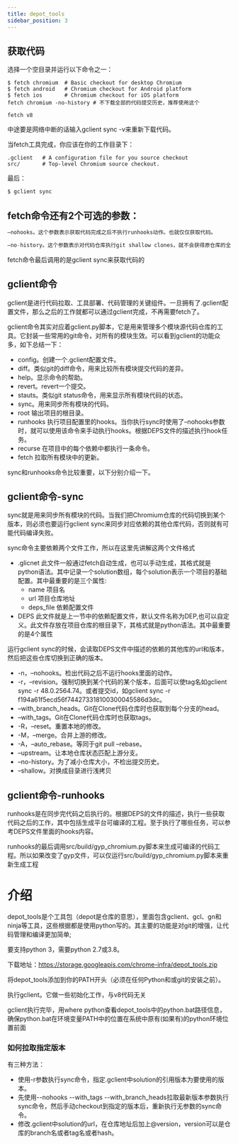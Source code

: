 ```yaml
---
title: depot_tools
sidebar_position: 3
---
```


## 获取代码
选择一个空目录并运行以下命令之一：
```
$ fetch chromium  # Basic checkout for desktop Chromium
$ fetch android   # Chromium checkout for Android platform
$ fetch ios       # Chromium checkout for iOS platform
fetch chromium -no-history # 不下载全部的代码提交历史，推荐使用这个

fetch v8
```

中途要是网络中断的话输入gclient sync -v来重新下载代码。

当fetch工具完成，你应该在你的工作目录下：
```
.gclient   # A configuration file for you source checkout
src/       # Top-level Chromium source checkout.
```

最后：
```powershell
$ gclient sync
```

## fetch命令还有2个可选的参数：
```js
–nohooks。这个参数表示获取代码完成之后不执行runhooks动作。也就仅仅获取代码。

–no-history。这个参数表示对代码仓库执行git shallow clones，就不会获得原仓库的全部历史提交，这样可以减少拷贝代码仓库的大小。按照Chromium文档的介绍，不加上这个参数大概会获取22GB大小的数据，而加上这个参数只会获取6.5GB大小的数据。之后可以对这个仓库再执行–unshallow操作 就会获得完整的历史记录。
```

fetch命令最后调用的是gclient sync来获取代码的

## gclient命令
gclient是进行代码拉取、工具部署、代码管理的关键组件。一旦拥有了.gclient配置文件，那么之后的工作就都可以通过gclient完成，不再需要fetch了。

gclient命令其实对应着gclient.py脚本，它是用来管理多个模块源代码仓库的工具。它封装一些常用的git命令，对所有的模块生效。可以看到gclient的功能众多，如下总结一下：
* config。创建一个.gclient配置文件。
* diff。类似git的diff命令，用来比较所有模块提交代码的差异。
* help。显示命令的帮助。
* revert。revert一个提交。
* stauts。类似git status命令，用来显示所有模块代码的状态。
* sync。用来同步所有模块的代码。
* root 输出项目的根目录。
* runhooks 执行项目配置里的hooks。当你执行sync时使用了–nohooks参数时，就可以使用该命令来手动执行hooks。根据DEPS文件的描述执行hook任务。
* recurse 在项目中的每个依赖中都执行一条命令。
* fetch 拉取所有模块中的更新。


sync和runhooks命令比较重要，以下分别介绍一下。

## gclient命令-sync
sync就是用来同步所有模块的代码。当我们把Chromium仓库的代码切换到某个版本，则必须也要运行gclient sync来同步对应依赖的其他仓库代码，否则就有可能代码编译失败。


sync命令主要依赖两个文件工作，所以在这里先讲解这两个文件格式
* .glicnet 此文件一般通过fetch自动生成，也可以手动生成，其格式就是python语法。其中记录一个solution数组，每个solution表示一个项目的基础配置。其中最重要的是三个属性:
    * name 项目名
    * url 项目仓库地址
    * deps_file 依赖配置文件
* DEPS 此文件就是上一节中的依赖配置文件，默认文件名称为DEP,也可以自定义。此文件存放在项目仓库的根目录下，其格式就是python语法。其中最重要的是4个属性

运行gclient sync的时候，会读取DEPS文件中描述的依赖的其他库的url和版本，然后把这些仓库切换到正确的版本。
* -n，–nohooks。检出代码之后不运行hooks里面的动作。
* -r，–revision。强制切换到某个代码的某个版本，后面可以使tag名如gclient sync -r 48.0.2564.74。或者提交id，如gclient sync -r f194a61f5ecd56f744273318100300045586d3dc。
* –with_branch_heads。Git在Clone代码仓库时也获取到每个分支的head。
* –with_tags。Git在Clone代码仓库时也获取tags。
* -R，–reset。重置本地的修改。
* -M，–merge。合并上游的修改。
* -A，–auto_rebase。等同于git pull –rebase。
* –upstream。让本地仓库状态匹配上游分支。
* –no-history。为了减小仓库大小，不检出提交历史。
* –shallow。对换成目录进行浅拷贝

## gclient命令-runhooks
runhooks是在同步完代码之后执行的。根据DEPS的文件的描述，执行一些获取代码之后的工作，其中包括生成平台可编译的工程。至于执行了哪些任务，可以参考DEPS文件里面的hooks内容。

runhooks的最后调用src/build/gyp_chromium.py脚本来生成可编译的代码工程。所以如果改变了gyp文件，可以仅运行src/build/gyp_chromium.py脚本来重新生成工程

# 介绍
depot_tools是个工具包（depot是仓库的意思），里面包含gclient、gcl、gn和ninja等工具，这些根据都是使用python写的。其主要的功能是对git的增强，让代码管理和编译更加简单;

要支持python 3，需要python 2.7或3.8。

下载地址：https://storage.googleapis.com/chrome-infra/depot_tools.zip

将depot_tools添加到你的PATH开头（必须在任何Python和或git的安装之前）。

执行gclient。它做一些初始化工作，与v8代码无关

gclient执行完毕，用where python查看depot_tools中的python.bat路径信息，确保python.bat在环境变量PATH中的位置在系统中原有(如果有)的python环境位置前面

### 如何拉取指定版本
有三种方法：
* 使用-r参数执行sync命令，指定.gclient中solution的引用版本为要使用的版本。
* 先使用--nohooks --with_tags --with_branch_heads拉取最新版本参数执行sync命令，然后手动checkout到指定的版本后，重新执行无参数的sync命令。
* 修改.gclient中solution的url，在仓库地址后加上@version，version可以是仓库的branch名或者tag名或者hash。